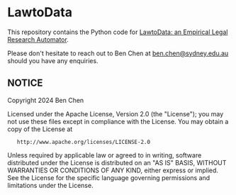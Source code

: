 # LawtoData

This repository contains the Python code for [LawtoData: an Empirical Legal Research Automator](https://lawtodata.app).

Please don't hesitate to reach out to Ben Chen at ben.chen@sydney.edu.au should you have any enquiries.

## NOTICE

   Copyright 2024 Ben Chen

   Licensed under the Apache License, Version 2.0 (the "License");
   you may not use these files except in compliance with the License.
   You may obtain a copy of the License at

       http://www.apache.org/licenses/LICENSE-2.0

   Unless required by applicable law or agreed to in writing, software
   distributed under the License is distributed on an "AS IS" BASIS,
   WITHOUT WARRANTIES OR CONDITIONS OF ANY KIND, either express or implied.
   See the License for the specific language governing permissions and
   limitations under the License.
